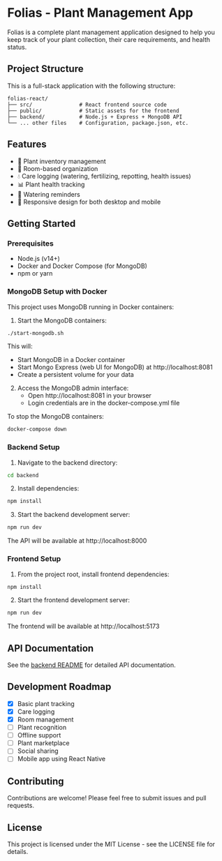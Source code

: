 # Folias - Plant Management App

Folias is a complete plant management application designed to help you keep track of your plant collection, their care requirements, and health status.

## Project Structure

This is a full-stack application with the following structure:

```
folias-react/
├── src/               # React frontend source code
├── public/            # Static assets for the frontend
├── backend/           # Node.js + Express + MongoDB API
└── ... other files    # Configuration, package.json, etc.
```

## Features

- 🌱 Plant inventory management
- 🏡 Room-based organization
- 💧 Care logging (watering, fertilizing, repotting, health issues)
- 📊 Plant health tracking
- 📅 Watering reminders
- 📱 Responsive design for both desktop and mobile

## Getting Started

### Prerequisites

- Node.js (v14+)
- Docker and Docker Compose (for MongoDB)
- npm or yarn

### MongoDB Setup with Docker

This project uses MongoDB running in Docker containers:

1. Start the MongoDB containers:

```bash
./start-mongodb.sh
```

This will:
- Start MongoDB in a Docker container
- Start Mongo Express (web UI for MongoDB) at http://localhost:8081
- Create a persistent volume for your data

2. Access the MongoDB admin interface:
   - Open http://localhost:8081 in your browser
   - Login credentials are in the docker-compose.yml file

To stop the MongoDB containers:

```bash
docker-compose down
```

### Backend Setup

1. Navigate to the backend directory:

```bash
cd backend
```

2. Install dependencies:

```bash
npm install
```

3. Start the backend development server:

```bash
npm run dev
```

The API will be available at http://localhost:8000

### Frontend Setup

1. From the project root, install frontend dependencies:

```bash
npm install
```

2. Start the frontend development server:

```bash
npm run dev
```

The frontend will be available at http://localhost:5173

## API Documentation

See the [backend README](backend/README.md) for detailed API documentation.

## Development Roadmap

- [x] Basic plant tracking
- [x] Care logging
- [x] Room management
- [ ] Plant recognition
- [ ] Offline support
- [ ] Plant marketplace
- [ ] Social sharing
- [ ] Mobile app using React Native

## Contributing

Contributions are welcome! Please feel free to submit issues and pull requests.

## License

This project is licensed under the MIT License - see the LICENSE file for details.
